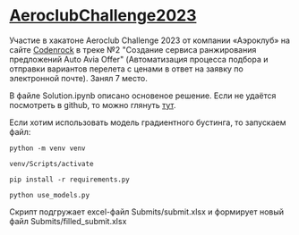 # [AeroclubChallenge2023](https://codenrock.com/contests/aeroclub-challenge-2023#/)

Участие в хакатоне Aeroclub Challenge 2023 от компании «Аэроклуб» на сайте [Codenrock](https://codenrock.com/) в треке №2 "Создание сервиса ранжирования предложений Auto Avia Offer" (Автоматизация процесса подбора и отправки вариантов перелета с ценами в ответ на заявку по электронной почте). Занял 7 место.

В файле Solution.ipynb описано основеное решение. Если не удаётся посмотреть в github, то можно глянуть [тут]([https://nbviewer.org/github/ilkaxd/AeroclubChallenge2023/](https://nbviewer.org/github/ilkaxd/AeroclubChallenge2023/blob/main/Solution.ipynb)).

Если хотим использовать модель градиентного бустинга, то запускаем файл:

`python -m venv venv`

`venv/Scripts/activate`

`pip install -r requirements.py`

`python use_models.py`

Скрипт подгружает excel-файл Submits/submit.xlsx и формирует новый файл Submits/filled_submit.xlsx
